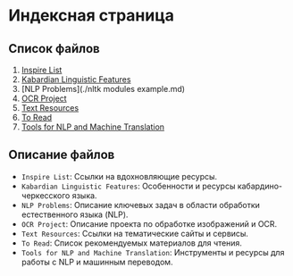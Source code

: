 # Индексная страница

## Список файлов

1. [Inspire List](./inspire_list.md)
2. [Kabardian Linguistic Features](./kabardian_linguistic_features.md)
3. [NLP Problems](./nltk modules example.md)
4. [OCR Project](./ocr.md)
5. [Text Resources](./text_resourse.md)
6. [To Read](./to_read.md)
7. [Tools for NLP and Machine Translation](./tools.md)

## Описание файлов

- `Inspire List`: Ссылки на вдохновляющие ресурсы.
- `Kabardian Linguistic Features`: Особенности и ресурсы кабардино-черкесского языка.
- `NLP Problems`: Описание ключевых задач в области обработки естественного языка (NLP).
- `OCR Project`: Описание проекта по обработке изображений и OCR.
- `Text Resources`: Ссылки на тематические сайты и сервисы.
- `To Read`: Список рекомендуемых материалов для чтения.
- `Tools for NLP and Machine Translation`: Инструменты и ресурсы для работы с NLP и машинным переводом.
